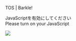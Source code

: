 TOS | Barkle!

JavaScriptを有効にしてください  
Please turn on your JavaScript

![](/static-assets/splash.png?1732561030801)